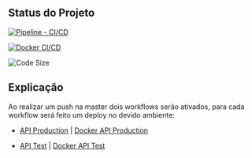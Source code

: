 ## Status do Projeto

[![Pipeline - CI/CD](https://github.com/Gabriel-Bur/DevOpsChallenge/workflows/Pipeline%20-%20CI/CD/badge.svg)](https://github.com/Gabriel-Bur/DevOpsChallenge/actions?query=workflow%3A%22Pipeline+-+CI%2FCD%22)

[![Docker CI/CD](https://github.com/Gabriel-Bur/DevOpsChallenge/workflows/Docker%20CI/badge.svg)](https://github.com/Gabriel-Bur/DevOpsChallenge/actions?query=workflow%3A%22Docker+CI%22)

![Code Size](https://img.shields.io/github/languages/code-size/Gabriel-Bur/DevOpsChallenge)


## Explicação

Ao realizar um push na master dois workflows serão ativados, para cada workflow será feito um deploy no devido ambiente:

- [API Production](https://app-mywebapp-prod-001.azurewebsites.net/weatherforecast) | [Docker API Production](https://app-mywebapp-prod-002.azurewebsites.net/weatherforecast)

- [API Test](https://app-mywebapp-test-001.azurewebsites.net/weatherforecast) | [Docker API Test](https://app-mywebapp-test-002.azurewebsites.net/weatherforecast)
